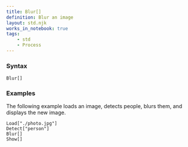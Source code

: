 ```yaml
---
title: Blur[]
definition: Blur an image
layout: std.njk
works_in_notebook: true
tags:
    - std
    - Process
---
```


### Syntax

```
Blur[]
```

### Examples

The following example loads an image, detects people, blurs them, and displays the new image.

```
Load["./photo.jpg"]
Detect["person"]
Blur[]
Show[]
```
